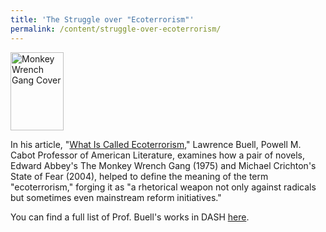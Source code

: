 ```yaml
---
title: 'The Struggle over "Ecoterrorism"'
permalink: /content/struggle-over-ecoterrorism/
---
```

<img src="{{site.baseurl}}/assets/img/imgres.jpeg" alt="Monkey Wrench Gang Cover" title="Monkey Wrench Gang Cover" class="floatright" height="125" width="85">

In his article, "[What Is Called Ecoterrorism](http://nrs.harvard.edu/urn-3:HUL.InstRepos:4262048)," Lawrence Buell, Powell M. Cabot Professor of American Literature, examines how a pair of novels, Edward Abbey's The Monkey Wrench Gang (1975) and Michael Crichton's State of Fear (2004), helped to define the meaning of the term "ecoterrorism," forging it as "a rhetorical weapon not only against radicals but sometimes even mainstream reform initiatives."

You can find a full list of Prof. Buell's works in DASH [here](http://dash.harvard.edu/browse?authority=879af4c2f2cb8b492cd152af16d63aab&type=harvardAuthor).
